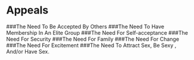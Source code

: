 # Appeals

###The Need To Be Accepted By Others
###The Need To Have Membership In An Elite Group
###The Need For Self-acceptance
###The Need For Security
###The Need For Family
###The Need For Change
###The Need For Excitement
###The Need To Attract Sex, Be Sexy , And/or Have Sex.